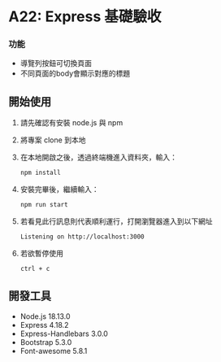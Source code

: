 # A22: Express 基礎驗收

### 功能

- 導覽列按鈕可切換頁面
- 不同頁面的body會顯示對應的標題

## 開始使用

1. 請先確認有安裝 node.js 與 npm
2. 將專案 clone 到本地
3. 在本地開啟之後，透過終端機進入資料夾，輸入：

   ```bash
   npm install
   ```

4. 安裝完畢後，繼續輸入：

   ```bash
   npm run start
   ```

5. 若看見此行訊息則代表順利運行，打開瀏覽器進入到以下網址

   ```bash
   Listening on http://localhost:3000
   ```

6. 若欲暫停使用

   ```bash
   ctrl + c
   ```

## 開發工具

- Node.js 18.13.0
- Express 4.18.2
- Express-Handlebars 3.0.0
- Bootstrap 5.3.0
- Font-awesome 5.8.1